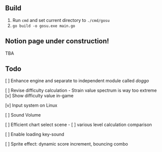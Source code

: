 ## Build
1. Run `cmd` and set current directory to `./cmd/gosu`
2. `go build -o gosu.exe main.go`

## Notion page under construction!
TBA

## Todo
[ ] Enhance engine and separate to independent module called *doggo*

[ ] Revise difficulty calculation
    - Strain value spectrum is way too extreme
    [v] Show difficulty value in-game

[v] Input system on Linux

[ ] Sound Volume

[ ] Efficient chart select scene
    - [ ] various level calculation comparison 

[ ] Enable loading key-sound

[ ] Sprite effect: dynamic score increment, bouncing combo
